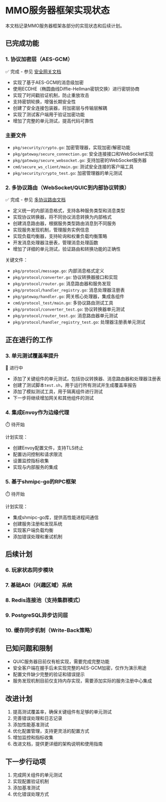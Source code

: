 # MMO服务器框架实现状态

本文档记录MMO服务器框架各部分的实现状态和后续计划。

## 已完成功能

### 1. 协议加密层（AES-GCM）

✅ 完成 - 参见 [安全网关文档](SECURE_GATEWAY.md)

- 实现了基于AES-GCM的消息级加密
- 使用ECDHE（椭圆曲线Diffie-Hellman密钥交换）进行密钥协商
- 实现了时间戳验证机制，防止重放攻击
- 支持密钥轮换，增强长期安全性
- 创建了安全连接包装器，将加密层与传输层解耦
- 实现了测试客户端用于验证加密功能
- 增加了完整的单元测试，提高代码可靠性

### 主要文件

- `pkg/security/crypto.go`: 加密管理器，实现加密/解密功能
- `pkg/gateway/secure_connection.go`: 安全连接接口和WebSocket实现
- `pkg/gateway/secure_websocket.go`: 支持加密的WebSocket服务器
- `cmd/secure_ws_client/main.go`: 测试安全连接的客户端工具
- `pkg/security/crypto_test.go`: 加密管理器的单元测试

### 2. 多协议路由（WebSocket/QUIC到内部协议转换）

✅ 完成 - 参见 [多协议路由文档](MULTI_PROTOCOL_ROUTING.md)

- 定义统一的内部消息格式，支持各种服务类型和消息类型
- 实现协议转换器，将不同协议消息转换为内部格式
- 创建消息路由器，根据服务类型路由消息到不同服务
- 实现服务发现机制，管理服务实例信息
- 实现负载均衡器，支持轮询和权重负载均衡策略
- 开发消息处理器注册表，管理消息处理函数
- 增加了详细的单元测试，验证路由和转换功能的正确性

关键文件：
- `pkg/protocol/message.go`: 内部消息格式定义
- `pkg/protocol/converter.go`: 协议转换器接口和实现
- `pkg/protocol/router.go`: 消息路由器和服务发现
- `pkg/protocol/handler_registry.go`: 消息处理器注册表
- `pkg/gateway/handler.go`: 网关核心处理器，集成各组件
- `cmd/protocol_test/main.go`: 多协议路由测试工具
- `pkg/protocol/converter_test.go`: 协议转换器单元测试
- `pkg/protocol/router_test.go`: 消息路由器单元测试
- `pkg/protocol/handler_registry_test.go`: 处理器注册表单元测试

## 正在进行的工作

### 3. 单元测试覆盖率提升

🔄 进行中

- 添加了关键组件的单元测试，包括协议转换器、消息路由器和处理器注册表
- 创建了测试脚本`test.sh`，用于运行所有测试并生成覆盖率报告
- 添加了模拟测试工具，用于隔离组件进行测试
- 下一步将继续增加网关和其他组件的测试

### 4. 集成Envoy作为边缘代理

⏱️ 待开始

计划实现：
- 创建Envoy配置文件，支持TLS终止
- 配置访问控制和请求限流
- 设置监控指标收集
- 实现与内部服务的集成

### 5. 基于shmipc-go的RPC框架

⏱️ 待开始

计划实现：
- 集成shmipc-go库，提供高性能进程间通信
- 创建服务注册和发现系统
- 实现客户端负载均衡
- 添加错误处理和重试机制

## 后续计划

### 6. 玩家状态同步模块

### 7. 基础AOI（兴趣区域）系统

### 8. Redis连接池（支持集群模式）

### 9. PostgreSQL异步访问层

### 10. 缓存同步机制（Write-Back策略）

## 已知问题和限制

- QUIC服务器目前仅有桩实现，需要完成完整功能
- 安全客户端在握手后未实现完整的AES-GCM加密，仅作为演示用途
- 配置文件缺少完整的验证和错误提示
- 服务发现机制目前仅支持内存实现，需要添加实际的服务注册中心集成

## 改进计划

1. 提高测试覆盖率，确保关键组件有足够的单元测试
2. 完善错误处理和日志记录
3. 添加性能基准测试
4. 优化配置管理，支持更灵活的配置方式
5. 增加监控和指标收集
6. 改进文档，提供更详细的架构说明和使用指南

## 下一步行动项

1. 完成网关组件的单元测试
2. 实现配置验证机制
3. 添加基准测试
4. 优化错误处理方式 